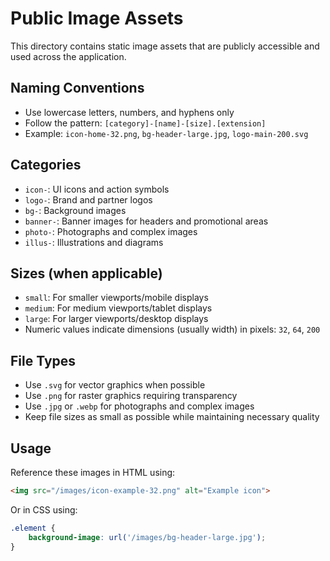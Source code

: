 # Public Image Assets

This directory contains static image assets that are publicly accessible and used across the application.

## Naming Conventions

- Use lowercase letters, numbers, and hyphens only
- Follow the pattern: `[category]-[name]-[size].[extension]`
- Example: `icon-home-32.png`, `bg-header-large.jpg`, `logo-main-200.svg`

## Categories

- `icon-`: UI icons and action symbols
- `logo-`: Brand and partner logos
- `bg-`: Background images
- `banner-`: Banner images for headers and promotional areas
- `photo-`: Photographs and complex images
- `illus-`: Illustrations and diagrams

## Sizes (when applicable)

- `small`: For smaller viewports/mobile displays
- `medium`: For medium viewports/tablet displays
- `large`: For larger viewports/desktop displays
- Numeric values indicate dimensions (usually width) in pixels: `32`, `64`, `200`

## File Types

- Use `.svg` for vector graphics when possible
- Use `.png` for raster graphics requiring transparency
- Use `.jpg` or `.webp` for photographs and complex images
- Keep file sizes as small as possible while maintaining necessary quality

## Usage

Reference these images in HTML using:
```html
<img src="/images/icon-example-32.png" alt="Example icon">
```

Or in CSS using:
```css
.element {
    background-image: url('/images/bg-header-large.jpg');
}
``` 